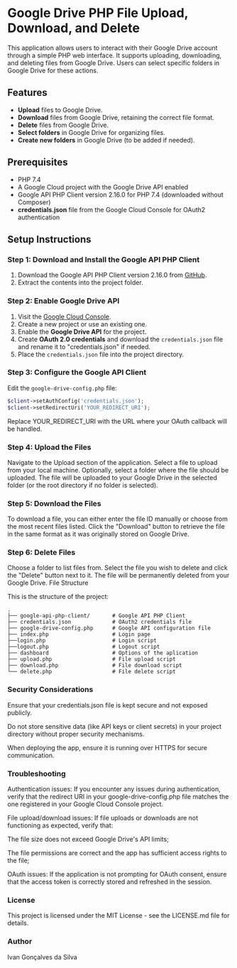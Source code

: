 # Google Drive PHP File Upload, Download, and Delete

This application allows users to interact with their Google Drive account through a simple PHP web interface. It supports uploading, downloading, and deleting files from Google Drive. Users can select specific folders in Google Drive for these actions.

## Features
- **Upload** files to Google Drive.
- **Download** files from Google Drive, retaining the correct file format.
- **Delete** files from Google Drive.
- **Select folders** in Google Drive for organizing files.
- **Create new folders** in Google Drive (to be added if needed).

## Prerequisites
- PHP 7.4 
- A Google Cloud project with the Google Drive API enabled
- Google API PHP Client version 2.16.0 for PHP 7.4 (downloaded without Composer)
- **credentials.json** file from the Google Cloud Console for OAuth2 authentication

## Setup Instructions

### Step 1: Download and Install the Google API PHP Client
1. Download the Google API PHP Client version 2.16.0 from [GitHub](https://github.com/googleapis/google-api-php-client/releases/tag/v2.16.0).
2. Extract the contents into the project folder.

### Step 2: Enable Google Drive API
1. Visit the [Google Cloud Console](https://console.cloud.google.com/).
2. Create a new project or use an existing one.
3. Enable the **Google Drive API** for the project.
4. Create **OAuth 2.0 credentials** and download the `credentials.json` file and rename it to "credentials.json" if needed.
5. Place the `credentials.json` file into the project directory.

### Step 3: Configure the Google API Client
Edit the `google-drive-config.php` file:
```php
$client->setAuthConfig('credentials.json');
$client->setRedirectUri('YOUR_REDIRECT_URI');
```
Replace YOUR_REDIRECT_URI with the URL where your OAuth callback will be handled.

### Step 4: Upload the Files
Navigate to the Upload section of the application.
Select a file to upload from your local machine.
Optionally, select a folder where the file should be uploaded.
The file will be uploaded to your Google Drive in the selected folder (or the root directory if no folder is selected).

### Step 5: Download the Files
To download a file, you can either enter the file ID manually or choose from the most recent files listed.
Click the "Download" button to retrieve the file in the same format as it was originally stored on Google Drive.

### Step 6: Delete Files
Choose a folder to list files from.
Select the file you wish to delete and click the "Delete" button next to it.
The file will be permanently deleted from your Google Drive.
File Structure

This is the structure of the project:
```
.
├── google-api-php-client/       # Google API PHP Client
├── credentials.json             # OAuth2 credentials file
├── google-drive-config.php      # Google API configuration file
├── index.php                    # Login page
├──login.php                     # Login script
├──logout.php                    # Logout script
├── dashboard                    # Options of the aplication
├── upload.php                   # File upload script
├── download.php                 # File download script
└── delete.php                   # File delete script
```

### Security Considerations
Ensure that your credentials.json file is kept secure and not exposed publicly.

Do not store sensitive data (like API keys or client secrets) in your project directory without proper security mechanisms.

When deploying the app, ensure it is running over HTTPS for secure communication.

### Troubleshooting
Authentication issues: If you encounter any issues during authentication, verify that the redirect URI in your google-drive-config.php file matches the one registered in your Google Cloud Console project.

File upload/download issues: If file uploads or downloads are not functioning as expected, verify that:

The file size does not exceed Google Drive's API limits;

The file permissions are correct and the app has sufficient access rights to the file;

OAuth issues: If the application is not prompting for OAuth consent, ensure that the access token is correctly stored and refreshed in the session.

### License
This project is licensed under the MIT License - see the LICENSE.md file for details.

### Author
Ivan Gonçalves da Silva

